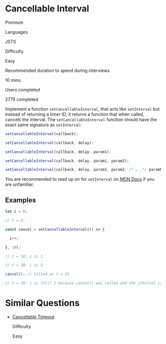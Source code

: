 # Cancellable Interval

Premium

Languages

JSTS

Difficulty

Easy

Recommended duration to spend during interviews

10 mins

Users completed

2775 completed

Implement a function `setCancellableInterval`, that acts like `setInterval` but instead of returning a timer ID, it returns a function that when called, cancels the interval. The `setCancellableInterval` function should have the exact same signature as `setInterval`:

```js
setCancellableInterval(callback);
```

```js
setCancellableInterval(callback, delay);
```

```js
setCancellableInterval(callback, delay, param1);
```

```js
setCancellableInterval(callback, delay, param1, param2);
```

```js
setCancellableInterval(callback, delay, param1, param2, /* … ,*/ paramN);
```

You are recommended to read up on for `setInterval` on [MDN Docs](https://developer.mozilla.org/en-US/docs/Web/API/setInterval) if you are unfamiliar.

## Examples

```js
let i = 0;

// t = 0:

const cancel = setCancellableInterval(() => {

  i++;

}, 10);

// t = 10: i is 1

// t = 20: i is 2

cancel(); // Called at t = 25

// t = 30: i is still 2 because cancel() was called and the interval callback has stopped running.
```

# Similar Questions

- [Cancellable Timeout](https://www.greatfrontend.com/questions/javascript/cancellable-timeout)
    
    Difficulty
    
    Easy